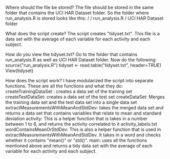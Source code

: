 Where should the file be stored?
The file should be stored in the same folder that contains the UCI HAR Dataset folder. So the folder where run_analysis.R
is stored looks like this:
        / <Current Directory>
            / run_analysis.R
            / UCI HAR Dataset folder

What does the script create?
The script creates "tidyset.txt". This file is a data set with the average of each variable for each activity and each subject.

How do you view the tidyset.txt?
Go to the folder that contains run_analysis.R as well as UCI HAR Dataset folder. Now do the following:
    source("run_analysis.R")
    tidyset <- read.table("tidyset.txt", header=TRUE)
    View(tidyset)

How does the script work?
I have modularized the script into separate functions.
These are all the functions and what they do:
    createTrainingDataSet : creates a data set of the training set
    createTestDataSet: creates a data set of the test set
    createDataSet: Merges the training data set and the test data set into a single data set
    extractMeasurementsWithMeanAndStdDev: takes the merged data set and returns a data set that contains
                                                                              variables that relate to mean and standard deviation
    activity: This is a helper function that is takes in a number between 1 to 6, and returns the activity
                  correlated to it activity_labels.txt
    wordContainsMeanOrStdDev: This is also a helper function that is used in extractMeasurementsWithMeanAndStdDev.
                                                       It takes in a word and checks whether it contains "mean()" or "std()".
    main: uses all the functions mentioned above and returns a tidy data set with the average of each variable for each activity
               and each subject.



